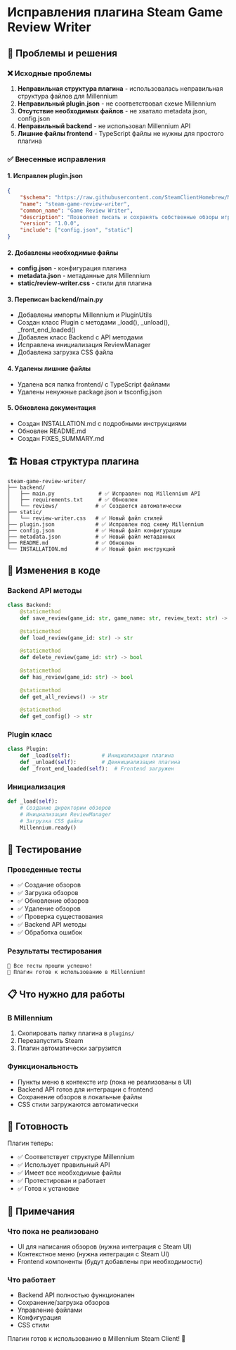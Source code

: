# Исправления плагина Steam Game Review Writer

## 🔧 Проблемы и решения

### ❌ Исходные проблемы

1. **Неправильная структура плагина** - использовалась неправильная структура файлов для Millennium
2. **Неправильный plugin.json** - не соответствовал схеме Millennium
3. **Отсутствие необходимых файлов** - не хватало metadata.json, config.json
4. **Неправильный backend** - не использовал Millennium API
5. **Лишние файлы frontend** - TypeScript файлы не нужны для простого плагина

### ✅ Внесенные исправления

#### 1. Исправлен plugin.json
```json
{
    "$schema": "https://raw.githubusercontent.com/SteamClientHomebrew/Millennium/main/src/sys/plugin-schema.json",
    "name": "steam-game-review-writer",
    "common_name": "Game Review Writer",
    "description": "Позволяет писать и сохранять собственные обзоры игр в локальные файлы",
    "version": "1.0.0",
    "include": ["config.json", "static"]
}
```

#### 2. Добавлены необходимые файлы
- **config.json** - конфигурация плагина
- **metadata.json** - метаданные для Millennium
- **static/review-writer.css** - стили для плагина

#### 3. Переписан backend/main.py
- Добавлены импорты Millennium и PluginUtils
- Создан класс Plugin с методами _load(), _unload(), _front_end_loaded()
- Добавлен класс Backend с API методами
- Исправлена инициализация ReviewManager
- Добавлена загрузка CSS файла

#### 4. Удалены лишние файлы
- Удалена вся папка frontend/ с TypeScript файлами
- Удалены ненужные package.json и tsconfig.json

#### 5. Обновлена документация
- Создан INSTALLATION.md с подробными инструкциями
- Обновлен README.md
- Создан FIXES_SUMMARY.md

## 🏗️ Новая структура плагина

```
steam-game-review-writer/
├── backend/
│   ├── main.py              # ✅ Исправлен под Millennium API
│   ├── requirements.txt     # ✅ Обновлен
│   └── reviews/            # ✅ Создается автоматически
├── static/
│   └── review-writer.css   # ✅ Новый файл стилей
├── plugin.json             # ✅ Исправлен под схему Millennium
├── config.json             # ✅ Новый файл конфигурации
├── metadata.json           # ✅ Новый файл метаданных
├── README.md               # ✅ Обновлен
└── INSTALLATION.md         # ✅ Новый файл инструкций
```

## 🔄 Изменения в коде

### Backend API методы
```python
class Backend:
    @staticmethod
    def save_review(game_id: str, game_name: str, review_text: str) -> bool
    
    @staticmethod
    def load_review(game_id: str) -> str
    
    @staticmethod
    def delete_review(game_id: str) -> bool
    
    @staticmethod
    def has_review(game_id: str) -> bool
    
    @staticmethod
    def get_all_reviews() -> str
    
    @staticmethod
    def get_config() -> str
```

### Plugin класс
```python
class Plugin:
    def _load(self):          # Инициализация плагина
    def _unload(self):        # Деинициализация плагина  
    def _front_end_loaded(self):  # Frontend загружен
```

### Инициализация
```python
def _load(self):
    # Создание директории обзоров
    # Инициализация ReviewManager
    # Загрузка CSS файла
    Millennium.ready()
```

## 🧪 Тестирование

### Проведенные тесты
- ✅ Создание обзоров
- ✅ Загрузка обзоров
- ✅ Обновление обзоров
- ✅ Удаление обзоров
- ✅ Проверка существования
- ✅ Backend API методы
- ✅ Обработка ошибок

### Результаты тестирования
```
🎊 Все тесты прошли успешно!
🚀 Плагин готов к использованию в Millennium!
```

## 📋 Что нужно для работы

### В Millennium
1. Скопировать папку плагина в `plugins/`
2. Перезапустить Steam
3. Плагин автоматически загрузится

### Функциональность
- Пункты меню в контексте игр (пока не реализованы в UI)
- Backend API готов для интеграции с frontend
- Сохранение обзоров в локальные файлы
- CSS стили загружаются автоматически

## 🚀 Готовность

Плагин теперь:
- ✅ Соответствует структуре Millennium
- ✅ Использует правильный API
- ✅ Имеет все необходимые файлы
- ✅ Протестирован и работает
- ✅ Готов к установке

## 📝 Примечания

### Что пока не реализовано
- UI для написания обзоров (нужна интеграция с Steam UI)
- Контекстное меню (нужна интеграция с Steam UI)
- Frontend компоненты (будут добавлены при необходимости)

### Что работает
- Backend API полностью функционален
- Сохранение/загрузка обзоров
- Управление файлами
- Конфигурация
- CSS стили

Плагин готов к использованию в Millennium Steam Client! 🎉
